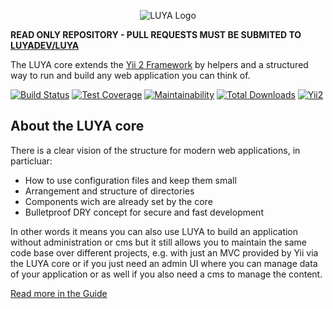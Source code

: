 <p align="center">
  <img src="https://raw.githubusercontent.com/luyadev/luya/master/docs/logo/luya-logo-0.2x.png" alt="LUYA Logo"/>
</p>

**READ ONLY REPOSITORY - PULL REQUESTS MUST BE SUBMITED TO [LUYADEV/LUYA](https://github.com/luyadev/luya)**

The LUYA core extends the [Yii 2 Framework](https://github.com/yiisoft/yii2) by helpers and a structured way to run and build any web application you can think of. 

[![Build Status](https://travis-ci.org/luyadev/luya.svg?branch=master)](https://travis-ci.org/luyadev/luya)
[![Test Coverage](https://api.codeclimate.com/v1/badges/ef6b66d505ccf0b731b5/test_coverage)](https://codeclimate.com/github/luyadev/luya/test_coverage)
[![Maintainability](https://api.codeclimate.com/v1/badges/ef6b66d505ccf0b731b5/maintainability)](https://codeclimate.com/github/luyadev/luya/maintainability)
[![Total Downloads](https://poser.pugx.org/luyadev/luya-core/downloads)](https://packagist.org/packages/luyadev/luya-core)
[![Yii2](https://img.shields.io/badge/Powered_by-Yii_Framework-green.svg?style=flat)](https://www.yiiframework.com/)

## About the LUYA core

There is a clear vision of the structure for modern web applications, in particluar:

+ How to use configuration files and keep them small
+ Arrangement and structure of directories 
+ Components wich are already set by the core 
+ Bulletproof DRY concept for secure and fast development

In other words it means you can also use LUYA to build an application without administration or cms but it still allows you to maintain the same code base over different projects, e.g. with just an MVC provided by Yii via the LUYA core or if you just need an admin UI where you can manage data of your application or as well if you also need a cms to manage the content.

[Read more in the Guide](https://luya.io/guide/concept-core)
